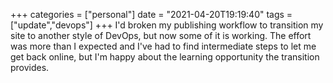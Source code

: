 +++
categories = ["personal"]
date = "2021-04-20T19:19:40"
tags = ["update","devops"]
+++
I'd broken my publishing workflow to transition my site to another style of DevOps, but now some of it is working. The effort was more than I expected and I've had to find intermediate steps to let me get back online, but I'm happy about the learning opportunity the transition provides.

